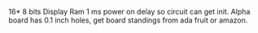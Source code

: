 16* 8 bits Display Ram
1 ms power on delay so circuit can get init.
Alpha board has 0.1 inch holes, get board standings from ada fruit or amazon.